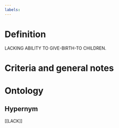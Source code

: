 ```yaml
---
labels: 
---
```


# Definition
LACKING ABILITY TO GIVE-BIRTH-TO CHILDREN.
# Criteria and general notes
# Ontology

## Hypernym
[[LACK]]